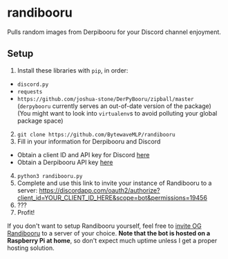# randibooru
Pulls random images from Derpibooru for your Discord channel enjoyment.

## Setup
1. Install these libraries with `pip`, in order:
  - `discord.py`
  - `requests`
  - `https://github.com/joshua-stone/DerPyBooru/zipball/master` (`derpybooru` currently serves an out-of-date version of the package)
  (You might want to look into `virtualenv`s to avoid polluting your global package space)
2. `git clone https://github.com/BytewaveMLP/randibooru`
3. Fill in your information for Derpibooru and Discord
  - Obtain a client ID and API key for Discord [here](https://discordapp.com/developers/applications/me)
  - Obtain a Derpibooru API key [here](https://derpibooru.org/users/edit)
4. `python3 randibooru.py`
5. Complete and use this link to invite your instance of Randibooru to a server: 
   https://discordapp.com/oauth2/authorize?client_id=YOUR_CLIENT_ID_HERE&scope=bot&permissions=19456
6. ???
7. Profit!

If you don't want to setup Randibooru yourself, feel free to [invite OG Randibooru](https://discordapp.com/oauth2/authorize?client_id=206203876095950850&scope=bot&permissions=19456) to a server of your choice. **Note that the bot is hosted on a Raspberry Pi at home**, so don't expect much uptime unless I get a proper hosting solution.
